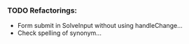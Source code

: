 ### TODO Refactorings:

- Form submit in SolveInput without using handleChange...
- Check spelling of synonym...